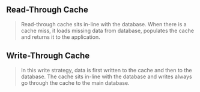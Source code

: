 
## Read-Through Cache

> Read-through cache sits in-line with the database. When there is a cache miss, it loads missing data from database, populates the cache and returns it to the application.


## Write-Through Cache
> In this write strategy, data is first written to the cache and then to the database. The cache sits in-line with the database and writes always go through the cache to the main database.
